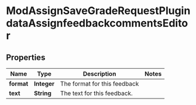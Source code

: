 

# ModAssignSaveGradeRequestPlugindataAssignfeedbackcommentsEditor


## Properties

| Name | Type | Description | Notes |
|------------ | ------------- | ------------- | -------------|
|**format** | **Integer** | The format for this feedback |  |
|**text** | **String** | The text for this feedback. |  |



